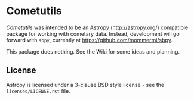Cometutils
==========

*Cometutils* was intended to be an Astropy (http://astropy.org/) compatible package for working with cometary data.  Instead, development will go forward with `sbpy`, currently at https://github.com/mommermi/sbpy.

This package does nothing.  See the Wiki for some ideas and planning.


License
-------
Astropy is licensed under a 3-clause BSD style license - see the
``licenses/LICENSE.rst`` file.
